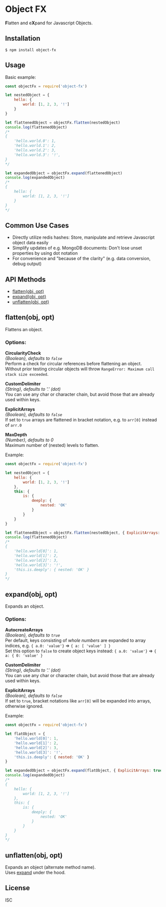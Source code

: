 
Object FX
=========

**F**latten and e**X**pand for Javascript Objects.

Installation
------------

    $ npm install object-fx


Usage
-----
Basic example:

```javascript
const objectFx = require('object-fx')

let nestedObject = {
    hello: {
        world: [1, 2, 3, '!']
    }
}

let flattenedObject = objectFx.flatten(nestedObject)
console.log(flattenedObject)
/*
{
    'hello.world.0': 1,
    'hello.world.1': 2,
    'hello.world.2': 3,
    'hello.world.3': '!',
}
*/

let expandedObject = objectFx.expand(flattenedObject)
console.log(expandedObject)
/*
{
    hello: {
        world: [1, 2, 3, '!']
    }
}
*/
```

Common Use Cases
----------------
- Directly utilize redis hashes: Store, manipulate and retrieve Javascript object data easily
- Simplify updates of e.g. MongoDB documents: Don't lose unset properties by using dot notation
- For convenience and "because of the clarity" (e.g. data conversion, debug output) 


API Methods
------------
- [flatten(obj, opt)](#flattenobj-opt)
- [expand(obj, opt)](#expandobj-opt)
- [unflatten(obj, opt)](#unflattenobj-opt)


flatten(obj, opt)
-----------------

Flattens an object.

### Options:

**CircularityCheck**  
*{Boolean}, defaults to `false`*  
Perform a check for circular references before flattening an object.  
Without prior testing circular objects will throw `RangeError: Maximum call stack size exceeded`.

**CustomDelimiter**  
*{String}, defaults to '.' (dot)*  
You can use any char or character chain, but avoid those that are already used within keys.

**ExplicitArrays**  
*{Boolean}, defaults to `false`*  
If set to `true` arrays are flattened in bracket notation, e.g. to `arr[0]` instead of `arr.0`

**MaxDepth**  
*{Number}, defaults to 0*  
Maximum number of (nested) levels to flatten.

Example:

```js
const objectFx = require('object-fx')

let nestedObject = {
    hello: {
        world: [1, 2, 3, '!']
    },
    this: {
        is: {
            deeply: {
                nested: 'OK'
            }
        }
    }
}

let flattenedObject = objectFx.flatten(nestedObject, { ExplicitArrays: true, MaxDepth: 3 })
console.log(flattenedObject)
/*
{
    'hello.world[0]': 1,
    'hello.world[1]': 2,
    'hello.world[2]': 3,
    'hello.world[3]': '!',
    'this.is.deeply': { nested: 'OK' }
}
*/
```

expand(obj, opt)
----------------

Expands an object.

### Options:

**AutocreateArrays**  
*{Boolean}, defaults to `true`*  
Per default, keys consisting of *whole numbers* are expanded to array indices, e.g. `{ a.0: 'value'}` ⇒ `{ a: [ 'value' ] }`  
Set this option to `false` to create object keys instead: `{ a.0: 'value'}` ⇒ `{ a: { 0: 'value' }`

**CustomDelimiter**  
*{String}, defaults to '.' (dot)*  
You can use any char or character chain, but avoid those that are already used within keys.

**ExplicitArrays**  
*{Boolean}, defaults to `false`*  
If set to `true`, bracket notations like `arr[0]` will be expanded into arrays, otherwise ignored.

Example:

```js
const objectFx = require('object-fx')

let flatObject = {
    'hello.world[0]': 1,
    'hello.world[1]': 2,
    'hello.world[2]': 3,
    'hello.world[3]': '!',
    'this.is.deeply': { nested: 'OK' }
}

let expandedObject = objectFx.expand(flatObject, { ExplicitArrays: true })
console.log(expandedObject)
/*
{
    hello: {
        world: [1, 2, 3, '!']
    },
    this: {
        is: {
            deeply: {
                nested: 'OK'
            }
        }
    }
}
*/

```

unflatten(obj, opt)
-------------------

Expands an object (alternate method name).  
Uses [expand](#expandobj-opt) under the hood.


License
-------
ISC
